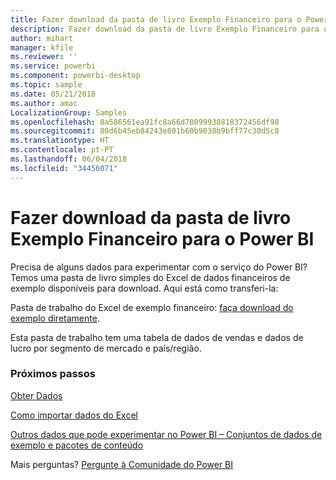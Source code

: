 ```yaml
---
title: Fazer download da pasta de livro Exemplo Financeiro para o Power BI
description: Fazer download da pasta de livro Exemplo Financeiro para o Power BI
author: mihart
manager: kfile
ms.reviewer: ''
ms.service: powerbi
ms.component: powerbi-desktop
ms.topic: sample
ms.date: 05/21/2018
ms.author: amac
LocalizationGroup: Samples
ms.openlocfilehash: 8a586561ea91fc8a66d70099938818372456df98
ms.sourcegitcommit: 80d6b45eb84243e801b60b9038b9bff77c30d5c8
ms.translationtype: HT
ms.contentlocale: pt-PT
ms.lasthandoff: 06/04/2018
ms.locfileid: "34456071"
---
```

# <a name="download-the-financial-sample-workbook-for-power-bi"></a>Fazer download da pasta de livro Exemplo Financeiro para o Power BI
Precisa de alguns dados para experimentar com o serviço do Power BI? Temos uma pasta de livro simples do Excel de dados financeiros de exemplo disponíveis para download.  Aqui está como transferi-la:

Pasta de trabalho do Excel de exemplo financeiro: [faça download do exemplo diretamente](http://go.microsoft.com/fwlink/?LinkID=521962).

Esta pasta de trabalho tem uma tabela de dados de vendas e dados de lucro por segmento de mercado e país/região.

### <a name="next-steps"></a>Próximos passos
[Obter Dados](service-get-data.md)

[Como importar dados do Excel](service-excel-workbook-files.md)

[Outros dados que pode experimentar no Power BI – Conjuntos de dados de exemplo e pacotes de conteúdo](sample-datasets.md)

Mais perguntas? [Pergunte à Comunidade do Power BI](http://community.powerbi.com/)

